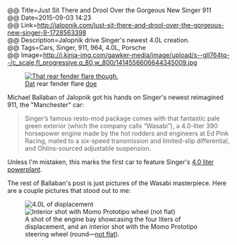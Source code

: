 @@ Title=Just Sit There and Drool Over the Gorgeous New Singer 911  
@@ Date=2015-09-03 14:23  
@@ Link=http://jalopnik.com/just-sit-there-and-drool-over-the-gorgeous-new-singer-9-1728563398  
@@ Description=Jalopnik drive Singer's newest 4.0L creation.  
@@ Tags=Cars, Singer, 911, 964, 4.0L, Porsche  
@@ Image=http://i.kinja-img.com/gawker-media/image/upload/s--glI764tq--/c_scale,fl_progressive,q_80,w_800/1414556606644345009.jpg  

<figure>
	<a class="nohover" href="http://i.kinja-img.com/gawker-media/image/upload/s--glI764tq--/c_scale,fl_progressive,q_80,w_800/1414556606644345009.jpg">
		<img src="http://i.kinja-img.com/gawker-media/image/upload/s--glI764tq--/c_scale,fl_progressive,q_80,w_800/1414556606644345009.jpg" alt="That rear fender flare though.">
	</a>
	<figcaption><a href="http://www.urbandictionary.com/define.php?term=dat&defid=253641">Dat</a> rear fender flare <a href="http://www.urbandictionary.com/define.php?term=Doe&defid=5720705">doe</a></figcaption>
</figure>

Michael Ballaban of Jalopnik got his hands on Singer's newest reimagined 911, the "Manchester" car:
>Singer’s famous resto-mod package comes with that fantastic pale green exterior (which the company calls “Wasabi”), a 4.0-liter 390 horsepower engine made by the hot rodders and engineers at Ed Pink Racing, mated to a six-speed transmission and limited-slip differential, and Ohlins-sourced adjustable suspension.

Unless I'm mistaken, this marks the first car to feature Singer's [4.0 liter powerplant](http://www.total911.com/singer-vehicle-designs-latest-engine-is-automotive-art/). 

The rest of Ballaban's post is just pictures of the Wasabi masterpiece. Here are a couple pictures that stood out to me:

<figure class="inlinetwo">
	<img src="http://i.kinja-img.com/gawker-media/image/upload/s--fCTYTvOW--/c_scale,fl_progressive,q_80,w_800/1414556605173236913.jpg" alt="4.0L of displacement">
	<img src="http://i.kinja-img.com/gawker-media/image/upload/s--Td_4NWG7--/c_scale,fl_progressive,q_80,w_800/1414556604746902449.jpg" alt="Interior shot with Momo Prototipo wheel (not flat)">
	<figcaption>A shot of the engine bay showcasing the four liters of displacement, and an interior shot with the Momo Prototipo steering wheel (round&mdash;<a href="http://www.audizine.com/forum/showthread.php/473463-Someone-explain-the-appeal-of-the-Flat-bottomed-Steering-Wheel">not flat</a>).</figcaption>
</figure>
